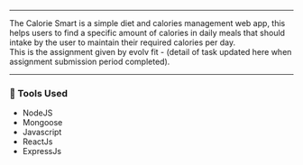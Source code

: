 

----
The Calorie Smart is a simple diet and calories management web app, this helps users to find a specific amount of calories in daily meals that should intake by the user to maintain their required calories per day.
</br>
This is the assignment given by evolv fit - (detail of task updated here when assignment submission period completed). </br> 

----

### :wrench: Tools Used
- NodeJS
- Mongoose
- Javascript 
- ReactJs
- ExpressJs



